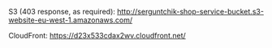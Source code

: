 S3 (403 response, as required): http://serguntchik-shop-service-bucket.s3-website-eu-west-1.amazonaws.com/

CloudFront: https://d23x533cdax2wv.cloudfront.net/
